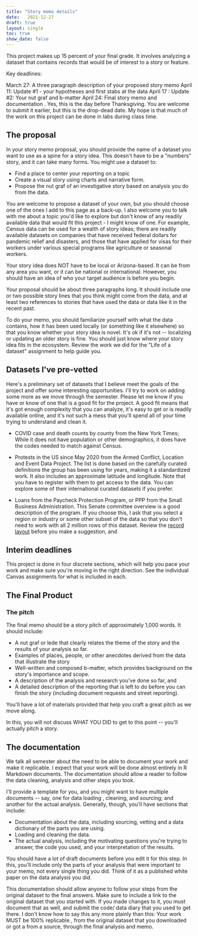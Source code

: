 ```yaml
---
title: "Story memo details"
date:   2021-12-27
draft: true
layout: single
toc: true
show_date: false
--- 
```


This project makes up 15 percent of your final grade. It involves analyzing a dataset that contains records that would be of interest to a story or feature.

Key deadlines:

March 27:  A three paragraph description of your proposed story memo
April 11:  Update #1 - your hypotheses and first stabs at the data
April 17  :  Update #2: Your nut graf and b-matter
April 24:   Final story memo and documentation . Yes, this is the day before Thanksgiving. You are welcome to submit it earlier, but this is the drop-dead date. 
My hope is that much of the work on this project can be done in labs during class time.  

## The proposal

In your story memo proposal, you should provide the name of a dataset you want to use as a spine for a story idea. This doesn't have to be a "numbers" story, and it can take many forms. You might use a dataset to: 

* Find a place to center your reporting on a topic
* Create a visual story using charts and narrative form. 
* Propose the nut graf of an investigative story based on analysis you do from the data. 

You are welcome to propose a dataset of your own, but you should choose one of the ones I add to this page as a back-up.  I also welcome you to talk with me about a topic you'd like to explore but don't know of any readily available data that would fit this project - I might know of one. For example, Census data can be used for a wealth of story ideas; there are readily available datasets on companies that have received federal dollars for pandemic relief and disasters, and those that have applied for visas for their workers under various special programs like agriculture or seasonal workers.   

Your story idea does NOT have to be local or Arizona-based. It can be from any area you want, or it can be national or international. However, you should have an idea of who your target audience is before you begin. 

Your proposal should be about three paragraphs long. It should include one or two possible story lines that you think might come from the data, and at least two references to stories that have used the data or data like it in the recent past. 

To do your memo, you should familiarize yourself with what the data contains, how it has been used locally (or something like it elsewhere) so that you know whether your story idea is novel. It's ok if it's not -- localizing or updating an older story is fine. You should just know where your story idea fits in the ecosystem. Review the work we did for the "Life of a dataset" assignment to help guide you. 

## Datasets I've pre-vetted

Here's a preliminary set of datasets that I believe meet the goals of the project and offer some interesting opportunities. I'll try to work on adding some more as we move through the semester. Please let me know if you have or know of one that is a good fit for the project. A good fit means that it's got enough complexity that you can analyze, it's easy to get or is readily available online, and it's not such a mess that you'll spend all of your time trying to understand and clean it. 

* COVID case and death counts by county from the New York Times; While it does not have population or other demographics, it does have the codes needed to match against  Census.

* Protests in the US since May 2020 from the Armed Conflict, Location and Event Data Project. The list is done based on the carefully curated definitions the group has been using for years, making it a standardized work. It also includes an approximate latitude and longitude.  Note that you have to register with them to get access to the data. You can explore some of their international curated datasets if you prefer. 

* Loans from the Paycheck Protection Program, or PPP from the Small Business Administration. This Senate committee overview is a good description of the program.  If you choose this, I ask that you select a region or industry or some other subset of the data so that you don't need to work with all 2 million rows of this dataset.  Review the [record layout](https://data.sba.gov/dataset/ppp-foia) before you make a suggestion, and 


## Interim deadlines
This project is done in four discrete sections, which will help you pace your work and make sure you're moving in the right direction. See the individual Canvas assignments for what is included in each. 

## The Final Product

### The pitch

The final memo should be a story pitch of approximately 1,000 words. It should include:

* A nut graf or lede that clearly relates the theme of the story and the results of your analysis so far.
* Examples of places, people, or other anecdotes derived from the data that illustrate the story
* Well-written and composed b-matter, which provides background on the story's importance and scope. 
* A description of the analysis and research you’ve done so far, and
* A detailed description of the reporting that is left to do before you can finish the story (including document requests and street reporting).

You'll have a lot of materials provided that help you craft a great pitch as we move along. 

In this, you will not discuss WHAT YOU DID to get to this point -- you'll actually pitch a story. 

## The documentation

We talk all semester about the need to be able to document your work and make it replicable. I expect that your work will be done almost entirely in R Markdown documents. The documentation should allow a reader to follow the data cleaning, analysis and other steps you took. 

I'll provide a template for you, and you might want to have multiple documents -- say, one for data loading , cleaning, and sourcing; and another for the actual analysis.  Generally, though, you'll have sections that include:

* Documentation about the data, including sourcing, vetting and a data dictionary of the parts you are using. 
* Loading and cleaning the data. 
* The actual analysis, including the motivating questions you're trying to answer, the code you used, and your interpretation of the results. 

You should have a lot of draft documents before you edit it for this step. In this, you'll include only the parts of your analysis that were important to your memo, not every single thing you did. Think of it as a published white paper on the data analysis you did. 

This documentation should allow anyone to follow your steps from the original dataset to the final answers. Make sure to include a link to the original dataset that you started with. If you made changes to it, you must document that as well, and submit the code/ data diary that you used to get there. I don't know how to say this any more plainly than this: Your work MUST be 100% replicable , from the original dataset that you downloaded or got a from a source, through the final analysis and memo. 